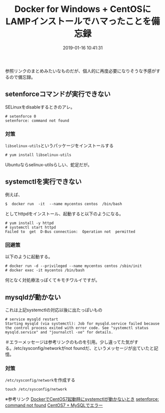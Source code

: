 ﻿---
title: Docker for Windows + CentOSにLAMPインストールでハマったことを備忘録
set_disqus: false
categories:
  - null
tags:
  - null
  - null
date: 2019-01-16 10:41:31
---
参照リンクのまとめみたいなものだが、個人的に再度必要になりそうな予感がするので備忘録。

## setenforceコマンドが実行できない
SELinuxをdisableするときのアレ。
```
# setenforce 0
setenforce: command not found
```
### 対策
```libselinux-utils```というパッケージをインストールする
```
# yum install libselinux-utils
```
Ubuntuならselinux-utilsらしい、蛇足だが。

## systemctlを実行できない
例えば、
```
$  docker run  -it  --name mycentos centos  /bin/bash
```
としてhttpdをインストール、起動すると以下のようになる。
```
# yum install -y httpd
# systemctl start httpd
Failed to  get  D-Bus connection:  Operation not  permitted
```
### 回避策
以下のように起動する。
```
# docker run -d --privileged --name mycentos centos /sbin/init
# docker exec -it mycentos /bin/bash
```
何となく対処療法っぽくてキモチワルイですが。

## mysqldが動かない
これは上記systemctlの対応以後に出たっぽいもの
```
# service mysqld restart
Starting mysqld (via systemctl): Job for mysqld.service failed because the control process exited with error code. See "systemctl status mysqld.service" and "journalctl -xe" for details.
```
＃エラーメッセージは参考リンクのものを引用。少し違ってた気がする。/etc/sysconfig/networkがnot foundだ、というメッセージが出ていたと記憶。

### 対策
```/etc/sysconfig/network```を作成する
```
touch /etc/sysconfig/network
```

※参考リンク
[DockerでCentOS7起動時にsystemctlが動かないとき](https://www.tcmobile.jp/dev_blog/devtool/docker%E3%81%A7centos7%E8%B5%B7%E5%8B%95%E6%99%82%E3%81%AEsystemctl%E3%81%8C%E5%8B%95%E3%81%8B%E3%81%AA%E3%81%84%E3%81%A8%E3%81%8D/)
[setenforce: command not found](http://pkgs.loginroot.com/errors/notFound/setenforce)
[CentOS7 + MySQLでエラー](http://dage.jp/post/centos7-mysql%E3%81%A7%E3%82%A8%E3%83%A9%E3%83%BC/)


